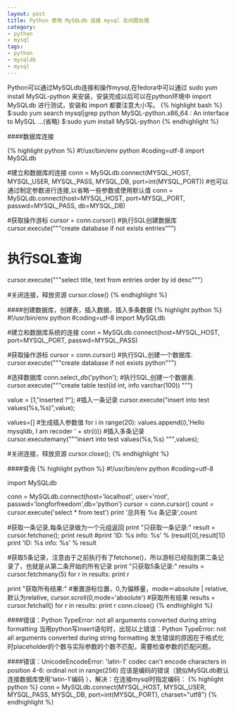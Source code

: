 ```yaml
---
layout: post
title: Python 使用 MySQLdb 连接 mysql 及问题处理
category: 
- python
- mysql
tags:
- python
- mysqldb
- mysql
---
```


Python可以通过MySQLdb连接和操作mysql,在fedora中可以通过 sudo yum install MySQL-python 来安装，安装完成以后可以在python环境中 import MySQLdb 进行测试，安装和 import 都要注意大小写。
{% highlight bash %}
$:sudo yum search mysql|grep python
MySQL-python.x86_64 : An interface to MySQL
...(省略)
$:sudo yum install MySQL-python
{% endhighlight %}

####数据库连接

{% highlight python %}
#!/usr/bin/env python
#coding=utf-8
import MySQLdb
 
#建立和数据库的连接
conn = MySQLdb.connect(MYSQL_HOST, MYSQL_USER, MYSQL_PASS, MYSQL_DB, port=int(MYSQL_PORT))
#也可以通过制定参数进行连接,以省略一些参数或使用默认值
conn = MySQLdb.connect(host=MYSQL_HOST, port=MYSQL_PORT, passwd=MYSQL_PASS, db=MYSQL_DB)

#获取操作游标
cursor = conn.cursor()
#执行SQL创建数据库 
cursor.execute("""create database if not exists entries""") 
# 执行SQL查询
cursor.execute("""select title, text from entries order by id desc"""）
 
#关闭连接，释放资源
cursor.close()
{% endhighlight %}

####创建数据库，创建表，插入数据，插入多条数据
{% highlight python %}
#!/usr/bin/env python
#coding=utf-8
import MySQLdb
 
#建立和数据库系统的连接
conn = MySQLdb.connect(host=MYSQL_HOST, port=MYSQL_PORT, passwd=MYSQL_PASS)
 
#获取操作游标
cursor = conn.cursor()
#执行SQL,创建一个数据库. 
cursor.execute("""create database if not exists python""")
 
#选择数据库
conn.select_db('python');
#执行SQL,创建一个数据表.
cursor.execute("""create table test(id int, info varchar(100)) """)
 
value = [1,"inserted ?"];
#插入一条记录
cursor.execute("insert into test values(%s,%s)",value);
 
values=[]
#生成插入参数值
for i in range(20):
    values.append((i,'Hello mysqldb, I am recoder ' + str(i)))
#插入多条记录
cursor.executemany("""insert into test values(%s,%s) """,values);
 
#关闭连接，释放资源
cursor.close(); 
{% endhighlight %}

####查询
{% highlight python %}
#!/usr/bin/env python
#coding=utf-8
 
import MySQLdb
 
conn = MySQLdb.connect(host='localhost', user='root', passwd='longforfreedom',db='python')
cursor = conn.cursor()
count = cursor.execute('select * from test')
print '总共有 %s 条记录',count
 
#获取一条记录,每条记录做为一个元组返回
print "只获取一条记录:" 
result = cursor.fetchone();
print result
#print 'ID: %s info: %s' % (result[0],result[1])
print 'ID: %s info: %s' % result
 
#获取5条记录，注意由于之前执行有了fetchone()，所以游标已经指到第二条记录了，也就是从第二条开始的所有记录 
print "只获取5条记录:" 
results = cursor.fetchmany(5)
for r in results:
    print r
 
print "获取所有结果:" 
#重置游标位置，0,为偏移量，mode＝absolute | relative,默认为relative,
cursor.scroll(0,mode='absolute')
#获取所有结果
results = cursor.fetchall()
for r in results:
    print r
conn.close() 
{% endhighlight %}

####错误：Python TypeError: not all arguments converted during string formatting
当用python写insert语句时，出现以上错误：Python TypeError: not all arguments converted during string formatting
发生错误的原因在于格式化时placeholder的个数与实际参数的个数不匹配，需要检查参数的匹配问题。

####错误：UnicodeEncodeError: 'latin-1' codec can't encode characters in position 4-6: ordinal not in range(256)
应该是编码的错误（貌似MySQLdb默认连接数据库使用'latin-1'编码 ），解决：在连接mysql时指定编码：
{% highlight python %}
conn = MySQLdb.connect(MYSQL_HOST, MYSQL_USER, MYSQL_PASS,
                       MYSQL_DB, port=int(MYSQL_PORT), charset="utf8")
{% endhighlight %}




